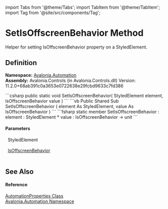 import Tabs from '@theme/Tabs'; 
import TabItem from '@theme/TabItem'; 
import Tag from '@site/src/components/Tag'; 

# SetIsOffscreenBehavior Method


Helper for setting IsOffscreenBehavior property on a StyledElement.



## Definition
**Namespace:** <a href="N_Avalonia_Automation">Avalonia.Automation</a>  
**Assembly:** Avalonia.Controls (in Avalonia.Controls.dll) Version: 11.2.0+68ab391c0a3653e0722638e29fcbd9633c7fd386

<Tabs groupId="api-code-preview">
<TabItem value="csharp" label="C#">
```csharp
public static void SetIsOffscreenBehavior(
	StyledElement element,
	IsOffscreenBehavior value
)
```
</TabItem>
<TabItem value="vb" label="VB">
```vb
Public Shared Sub SetIsOffscreenBehavior ( 
	element As StyledElement,
	value As IsOffscreenBehavior
)
```
</TabItem>
<TabItem value="fsharp" label="F#">
```fsharp
static member SetIsOffscreenBehavior : 
        element : StyledElement * 
        value : IsOffscreenBehavior -> unit 
```
</TabItem>
</Tabs>



#### Parameters
<dl><dt>  StyledElement</dt><dd> </dd><dt>  <a href="T_Avalonia_Automation_IsOffscreenBehavior">IsOffscreenBehavior</a></dt><dd> </dd></dl>

## See Also


#### Reference
<a href="T_Avalonia_Automation_AutomationProperties">AutomationProperties Class</a>  
<a href="N_Avalonia_Automation">Avalonia.Automation Namespace</a>  

